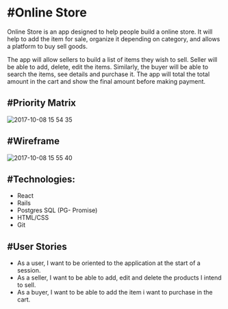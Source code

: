 #Online Store
=======
Online Store is an app designed to help people build a online store. It will help to add the item for sale, organize it depending on category, and allows a platform to buy sell goods.

The app will allow sellers to build a list of items they wish to sell. Seller will be able to add, delete, edit the items. Similarly, the buyer will be able to search the items, see details and purchase it.  The app will total the total amount in the cart and show the final amount before making payment.


#Priority Matrix
------
![2017-10-08 15 54 35](https://user-images.githubusercontent.com/26188061/31320536-25734ee4-ac44-11e7-9bcd-af600cad28bd.jpg)

#Wireframe
-----
![2017-10-08 15 55 40](https://user-images.githubusercontent.com/26188061/31320548-56866746-ac44-11e7-9173-eea833ac26f0.jpg)

#Technologies:
------
- React
- Rails
- Postgres SQL (PG- Promise)
- HTML/CSS
- Git

#User Stories
-----
- As a user, I want to be oriented to the application at the start of a session.
- As a seller, I want to be able to add, edit and delete the products I intend to sell.
- As a buyer, I want to be able to add the item i want to purchase in the cart.

